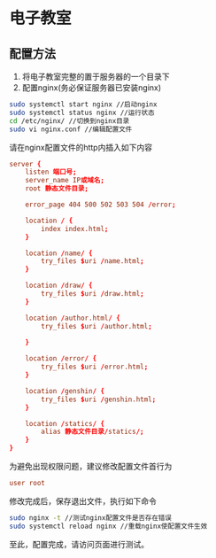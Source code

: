 # 电子教室
## 配置方法
1. 将电子教室完整的置于服务器的一个目录下
2. 配置nginx(务必保证服务器已安装nginx)
```bash
sudo systemctl start nginx //启动nginx
sudo systemctl status nginx //运行状态
cd /etc/nginx/ //切换到nginx目录
sudo vi nginx.conf //编辑配置文件
```
请在nginx配置文件的http内插入如下内容
```conf
server {
    listen 端口号;
    server_name IP或域名;
    root 静态文件目录;

    error_page 404 500 502 503 504 /error;

    location / {
        index index.html;
    }

    location /name/ {
        try_files $uri /name.html;
    }

    location /draw/ {
        try_files $uri /draw.html;
    }

    location /author.html/ {
        try_files $uri /author.html;
    
    }

    location /error/ {
        try_files $uri /error.html;
    }

    location /genshin/ {
        try_files $uri /genshin.html;
    }

    location /statics/ {
        alias 静态文件目录/statics/;
    }
}
```
为避免出现权限问题，建议修改配置文件首行为
```conf
user root
```
修改完成后，保存退出文件，执行如下命令
```bash
sudo nginx -t //测试nginx配置文件是否存在错误
sudo systemctl reload nginx //重载nginx使配置文件生效
```
至此，配置完成，请访问页面进行测试。